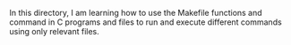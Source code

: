In this directory, I am learning how to use the Makefile functions and command in C programs and files to run and execute different commands using only relevant files.
